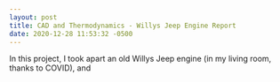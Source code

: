 ```yaml
---
layout: post
title: CAD and Thermodynamics - Willys Jeep Engine Report
date: 2020-12-28 11:53:32 -0500
---
```


In this project, I took apart an old Willys Jeep engine (in my living room, thanks to COVID), and 